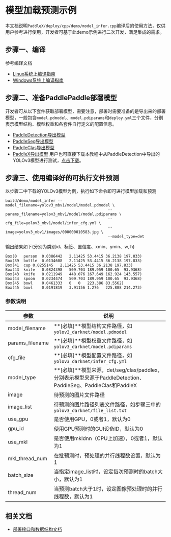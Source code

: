 # 模型加载预测示例

本文档说明`PaddleX/deploy/cpp/demo/model_infer.cpp`编译后的使用方法，仅供用户参考进行使用，开发者可基于此demo示例进行二次开发，满足集成的需求。

## 步骤一、编译
参考编译文档
- [Linux系统上编译指南](../compile/paddle/linux.md)
- [Windows系统上编译指南](../compile/paddle/windows.md)

## 步骤二、准备PaddlePaddle部署模型
开发者可从以下套件获取部署模型，需要注意，部署时需要准备的是导出来的部署模型，一般包含`model.pdmodel`、`model.pdiparams`和`deploy.yml`三个文件，分别表示模型结构、模型权重和各套件自行定义的配置信息。
- [PaddleDetection导出模型](https://github.com/PaddlePaddle/PaddleDetection/blob/release/2.0/deploy/EXPORT_MODEL.md)
- [PaddleSeg导出模型](https://github.com/PaddlePaddle/PaddleSeg/blob/release/v2.0/docs/model_export.md)
- [PaddleClas导出模型](https://github.com/PaddlePaddle/PaddleClas/blob/release/2.1/docs/zh_CN/tutorials/getting_started.md#4-%E4%BD%BF%E7%94%A8inference%E6%A8%A1%E5%9E%8B%E8%BF%9B%E8%A1%8C%E6%A8%A1%E5%9E%8B%E6%8E%A8%E7%90%86)
- [PaddleX导出模型](https://paddlex.readthedocs.io/zh_CN/develop/deploy/server/python.html#python)
用户也可直接下载本教程中从PaddleDetection中导出的YOLOv3模型进行测试，[点击下载](https://bj.bcebos.com/paddlex/deploy2/models/yolov3_mbv1.tar.gz)。

## 步骤三、使用编译好的可执行文件预测
以步骤二中下载的YOLOv3模型为例，执行如下命令即可进行模型加载和预测

```
build/demo/model_infer --model_filename=yolov3_mbv1/model/model.pdmodel \
											 --params_filename=yolov3_mbv1/model/model.pdiparams \
											 --cfg_file=yolov3_mbv1/model/infer_cfg.yml \
											 --image=yolov3_mbv1/images/000000010583.jpg \
											 --model_type=det
```
输出结果如下(分别为类别id、标签、置信度、xmin、ymin、w, h)
```
Box(0	person	0.0386442	2.11425	53.4415	36.2138	197.833)
Box(39	bottle	0.0134608	2.11425	53.4415	36.2138	197.833)
Box(41	cup	0.0255145	2.11425	53.4415	36.2138	197.833)
Box(43	knife	0.0824398	509.703	189.959	100.65	93.9368)
Box(43	knife	0.0211949	448.076	167.649	162.924	143.557)
Box(44	spoon	0.0234474	509.703	189.959	100.65	93.9368)
Box(45	bowl	0.0461333	0	0	223.386	83.5562)
Box(45	bowl	0.0191819	3.91156	1.276	225.888	214.273)
```
### 参数说明

| 参数            | 说明                                                         |
| --------------- | ------------------------------------------------------------ |
| model_filename  | **[必填]**模型结构文件路径，如`yolov3_darknet/model.pdmodel` |
| params_filename | **[必填]**模型权重文件路径，如`yolov3_darknet/model.pdiparams` |
| cfg_file        | **[必填]**模型配置文件路径，如`yolov3_darknet/infer_cfg.yml` |
| model_type      | **[必填]**模型来源，det/seg/clas/paddlex，分别表示模型来源于PaddleDetection、PaddleSeg、PaddleClas和PaddleX |
| image           | 待预测的图片文件路径                                         |
| image_list      | 待预测的图片路径列表文件路径，如步骤三中的`yolov3_darknet/file_list.txt` |
| use_gpu         | 是否使用GPU，0或者1，默认为0                                 |
| gpu_id          | 使用GPU预测时的GUI设备ID，默认为0                            |
| use_mkl         | 是否使用mkldnn（CPU上加速），0或者1，默认为1                 |
| mkl_thread_num  | 在批预测时，预处理的并行线程数设置，默认为1                  |
| batch_size      | 当指定image_list时，设定每次预测时的batch大小，默认为1       |
| thread_num      | 当预测batch大于1时，设定图像预处理时的并行线程数，默认为1    |



## 相关文档

- [部署接口和数据结构文档](../apis/model.md)

